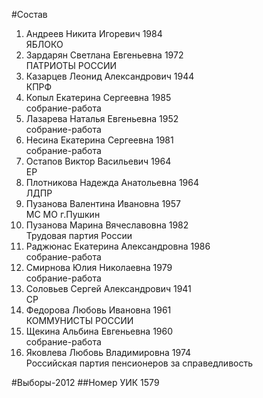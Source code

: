 #Состав
1. Андреев Никита Игоревич 1984   
    ЯБЛОКО
2. Зардарян Светлана Евгеньевна 1972   
    ПАТРИОТЫ РОССИИ
3. Казарцев Леонид Александрович 1944   
    КПРФ
4. Копыл Екатерина Сергеевна 1985   
    собрание-работа
5. Лазарева Наталья Евгеньевна 1952   
    собрание-работа
6. Несина Екатерина Сергеевна 1981   
    собрание-работа
7. Остапов Виктор Васильевич 1964   
    ЕР
8. Плотникова Надежда Анатольевна 1964   
    ЛДПР
9. Пузанова Валентина Ивановна 1957   
    МС МО г.Пушкин
10. Пузанова Марина Вячеславовна 1982   
    Трудовая партия России
11. Раджюнас Екатерина Александровна 1986   
    собрание-работа
12. Смирнова Юлия Николаевна 1979   
    собрание-работа
13. Соловьев Сергей Александрович 1941   
    СР
14. Федорова Любовь Ивановна 1961   
    КОММУНИСТЫ РОССИИ
15. Щекина Альбина Евгеньевна 1960   
    собрание-работа
16. Яковлева Любовь Владимировна 1974   
    Российская партия пенсионеров за справедливость

#Выборы-2012
##Номер УИК
1579